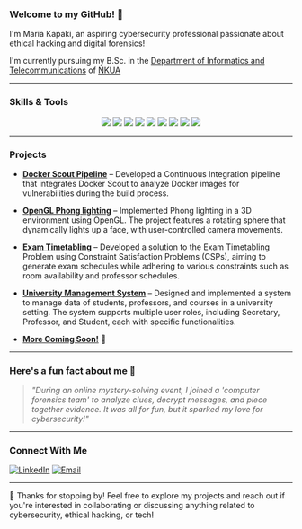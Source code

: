 ### Welcome to my GitHub! 🌱

I'm Maria Kapaki, an aspiring cybersecurity professional passionate about ethical hacking and digital forensics! 

I'm currently pursuing my B.Sc. in the [Department of Informatics and Telecommunications](https://www.di.uoa.gr/) of [NKUA](https://en.uoa.gr/)

---

### Skills & Tools

<p align="center">
  <img src="https://img.shields.io/badge/-Python-FFD43B?style=flat-square&logo=python&logoColor=blue"/>
  <img src="https://img.shields.io/badge/-C-00599C?style=flat-square&logo=c&logoColor=white"/>
  <img src="https://img.shields.io/badge/-C++-00599C?style=flat-square&logo=c%2B%2B&logoColor=white"/> 
  <img src="https://img.shields.io/badge/-Docker-2496ED?style=flat-square&logo=docker&logoColor=white"/>
  <img src="https://img.shields.io/badge/-OpenGL-4298B8?style=flat-square&logo=opengl&logoColor=white"/> 
  <img src="https://img.shields.io/badge/-Linux-FCC624?style=flat-square&logo=linux&logoColor=black"/>
  <img src="https://img.shields.io/badge/-Git-F05032?style=flat-square&logo=git&logoColor=white"/>
  <img src="https://img.shields.io/badge/-Bash-4EAA25?style=flat-square&logo=gnu-bash&logoColor=white"/>
  <img src="https://img.shields.io/badge/-SQL-4479A1?style=flat-square&logo=postgresql&logoColor=white"/>
</p>

---

### Projects

- **[Docker Scout Pipeline](https://github.com/icyaria/docker-scout-pipeline)** – Developed a Continuous Integration pipeline that integrates Docker Scout to analyze Docker images for vulnerabilities during the build process.

- **[OpenGL Phong lighting](https://github.com/icyaria/opengl_project)** – Implemented Phong lighting in a 3D environment using OpenGL. The project features a rotating sphere that dynamically lights up a face, with user-controlled camera movements.

- **[Exam Timetabling](https://github.com/icyaria/exam-timetabling)** – Developed a solution to the Exam Timetabling Problem using Constraint Satisfaction Problems (CSPs), aiming to generate exam schedules while adhering to various constraints such as room availability and professor schedules.
  
- **[University Management System](https://github.com/icyaria/University-Management-System)** – Designed and implemented a system to manage data of students, professors, and courses in a university setting. The system supports multiple user roles, including Secretary, Professor, and Student, each with specific functionalities.
  
- **[More Coming Soon!](#)** 🚧

---

### Here's a fun fact about me 🎀
> *"During an online mystery-solving event, I joined a 'computer forensics team' to analyze clues, decrypt messages, and piece together evidence. It was all for fun, but it sparked my love for cybersecurity!"* 

---

### Connect With Me
[![LinkedIn](https://img.shields.io/badge/-LinkedIn-blue?style=flat-square&logo=linkedin)](www.linkedin.com/in/maria-kapaki)
[![Email](https://img.shields.io/badge/-Email-D14836?style=flat-square&logo=gmail&logoColor=white)](mailto:marykapaki@gmail.com)

---

🍓 Thanks for stopping by! Feel free to explore my projects and reach out if you're interested in collaborating or discussing anything related to cybersecurity, ethical hacking, or tech!
